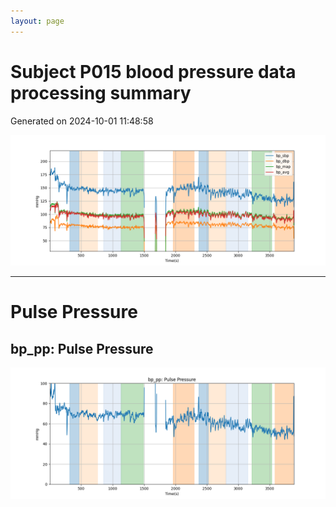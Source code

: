 ```yaml
---
layout: page
---
```



# Subject P015 blood pressure data processing summary
Generated on 2024-10-01 11:48:58

![Subject P015 blood pressure data processing summary - Overlay](images/P015_bp_features_overlay.png)

---
# Pulse Pressure

## bp_pp: Pulse Pressure
![bp_pp: Pulse Pressure](images/P015_bp_features_bp_pp.png)
